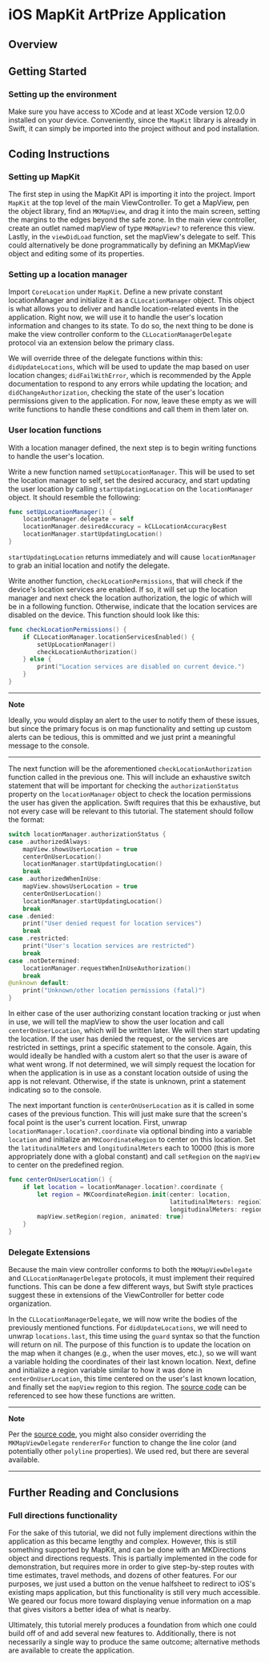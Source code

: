# iOS MapKit ArtPrize Application

## Overview

## Getting Started
### Setting up the environment
Make sure you have access to XCode and at least XCode version 12.0.0 installed on your device.  Conveniently, since the ``MapKit`` library is already in Swift, it can simply be imported into the project without and pod installation.
## Coding Instructions
### Setting up MapKit
The first step in using the MapKit API is importing it into the project.  Import ``MapKit`` at the top level of the main ViewController.  To get a MapView, pen the object library, find an ``MKMapView``, and drag it into the main screen, setting the margins to the edges beyond the safe zone.  In the main view controller, create an outlet named mapView of type ``MKMapView?`` to reference this view.  Lastly, in the ``viewDidLoad`` function, set the mapView's delegate to self. This could alternatively be done programmatically by defining an MKMapView object and editing some of its properties.

### Setting up a location manager
Import ``CoreLocation`` under ``MapKit``.  Define a new private constant locationManager and initialize it as a ``CLLocationManager`` object.  This object is what allows you to deliver and handle location-related events in the application.  Right now, we will use it to handle the user's location information and changes to its state.  To do so, the next thing to be done is make the view controller conform to the ``CLLocationManagerDelegate`` protocol via an extension below the primary class.  

We will override three of the delegate functions within this: ``didUpdateLocations``, which will be used to update the map based on user location changes; ``didFailWithError``, which is recommended by the Apple documentation to respond to any errors while updating the location; and ``didChangeAuthorization``, checking the state of the user's location permissions given to the application.  For now, leave these empty as we will write functions to handle these conditions and call them in them later on.

### User location functions
With a location manager defined, the next step is to begin writing functions to handle the user's location.

Write a new function named ``setUpLocationManager``.  This will be used to set the location manager to self, set the desired accuracy, and start updating the user location by calling ``startUpdatingLocation`` on the ``locationManager`` object.  It should resemble the following:
```swift
func setUpLocationManager() {
    locationManager.delegate = self
    locationManager.desiredAccuracy = kCLLocationAccuracyBest
    locationManager.startUpdatingLocation()
}
```
``startUpdatingLocation`` returns immediately and will cause ``locationManager`` to grab an initial location and notify the delegate.

Write another function, ``checkLocationPermissions``, that will check if the device's location services are enabled.  If so, it will set up the location manager and next check the location authorization, the logic of which will be in a following function.  Otherwise, indicate that the location services are disabled on the device.  This function should look like this:
```swift
func checkLocationPermissions() {
    if CLLocationManager.locationServicesEnabled() {
        setUpLocationManager()
        checkLocationAuthorization()
    } else {
        print("Location services are disabled on current device.")
    }
}
```
---
**Note**

Ideally, you would display an alert to the user to notify them of these issues, but since the primary focus is on map functionality and setting up custom alerts can be tedious, this is ommitted and we just print a meaningful message to the console.

---
The next function will be the aforementioned ``checkLocationAuthorization`` function called in the previous one.  This will include an exhaustive switch statement that will be important for checking the ``authorizationStatus`` property on the ``locationManager`` object to check the location permissions the user has given the application.  Swift requires that this be exhaustive, but not every case will be relevant to this tutorial.  The statement should follow the format:
```swift
switch locationManager.authorizationStatus {
case .authorizedAlways:
    mapView.showsUserLocation = true
    centerOnUserLocation()
    locationManager.startUpdatingLocation()
    break
case .authorizedWhenInUse:
    mapView.showsUserLocation = true
    centerOnUserLocation()
    locationManager.startUpdatingLocation()
    break
case .denied:
    print("User denied request for location services")
    break
case .restricted:
    print("User's location services are restricted")
    break
case .notDetermined:
    locationManager.requestWhenInUseAuthorization()
    break
@unknown default:
    print("Unknown/other location permissions (fatal)")
}
```
In either case of the user authorizing constant location tracking or just when in use, we will tell the mapView to show the user location and call ``centerOnUserLocation``, which will be written later.  We will then start updating the location.  If the user has denied the request, or the services are restricted in settings, print a specific statement to the console.  Again, this would ideally be handled with a custom alert so that the user is aware of what went wrong.  If not determined, we will simply request the location for when the application is in use as a constant location outside of using the app is not relevant.  Otherwise, if the state is unknown, print a statement indicating so to the console.

The next important function is ``centerOnUserLocation`` as it is called in some cases of the previous function.  This will just make sure that the screen's focal point is the user's current location.  First, unwrap ``locationManager.location?.coordinate`` via optional binding into a variable ``location`` and initialize an ``MKCoordinateRegion`` to center on this location.  Set the ``latitudinalMeters`` and ``longitudinalMeters`` each to 10000 (this is more appropriately done with a global constant) and call ``setRegion`` on the ``mapView`` to center on the predefined region.
```swift
func centerOnUserLocation() {
    if let location = locationManager.location?.coordinate {
        let region = MKCoordinateRegion.init(center: location,
                                             latitudinalMeters: regionInMeters,
                                             longitudinalMeters: regionInMeters)
        mapView.setRegion(region, animated: true)
    }
}
```
### Delegate Extensions
Because the main view controller conforms to both the ``MKMapViewDelegate`` and ``CLLocationManagerDelegate`` protocols, it must implement their required functions.  This can be done a few different ways, but Swift style practices suggest these in extensions of the ViewController for better code organization.  

In the ``CLLocationManagerDelegate``, we will now write the bodies of the previously mentioned functions.  For ``didUpdateLocations``, we will need to unwrap ``locations.last``, this time using the ``guard`` syntax so that the function will return on nil.  The purpose of this function is to update the location on the map when it changes (e.g., when the user moves, etc.), so we will want a variable holding the coordinates of their last known location.  Next, define and initialize a region variable similar to how it was done in ``centerOnUserLocation``, this time centered on the user's last known location, and finally set the ``mapView`` region to this region.  The [source code](https://github.com/clinthof/artprize-mobile-app/blob/main/MapPrototype/ViewController.swift) can be referenced to see how these functions are written.

---
**Note**

Per the [source code](https://github.com/clinthof/artprize-mobile-app/blob/main/MapPrototype/ViewController.swift), you might also consider overriding the ``MKMapViewDelegate`` ``rendererFor`` function to change the line color (and potentially other ``polyline`` properties).  We used red, but there are several available.

---

## Further Reading and Conclusions
### Full directions functionality
For the sake of this tutorial, we did not fully implement directions within the application as this became lengthy and complex.  However, this is still something supported by MapKit, and can be done with an MKDirections object and directions requests.  This is partially implemented in the code for demonstration, but requires more in order to give step-by-step routes with time estimates, travel methods, and dozens of other features.  For our purposes, we just used a button on the venue halfsheet to redirect to iOS's existing maps application, but this functionality is still very much accessible.  We geared our focus more toward displaying venue information on a map that gives visitors a better idea of what is nearby.

Ultimately, this tutorial merely produces a foundation from which one could build off of and add several new features to.  Additionally, there is not necessarily a single way to produce the same outcome; alternative methods are available to create the application.
